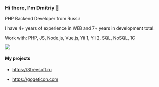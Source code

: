 ### Hi there, I'm Dmitriy 👋
<p>PHP Backend Developer from Russia</p>
<p>I have 4+ years of experience in WEB and 7+ years in development total.</p>
<p>Work with: PHP, JS, Node.js, Vue.js, Yii 1, Yii 2, SQL, NoSQL, 1C</p>
             
<p align="left">
  <img src="https://github-readme-stats.vercel.app/api/top-langs/?username=foulegold&layout=compact&theme=buefy" />
</p>

#### My projects
- <p><a href="https://3freesoft.ru/">https://3freesoft.ru</a></p>
- <p><a href="https://gogeticon.com/">https://gogeticon.com</a></p>
